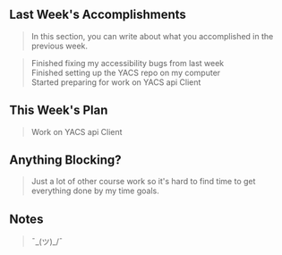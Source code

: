 ## Last Week's Accomplishments

> In this section, you can write about what you accomplished in the previous week.

> Finished fixing my accessibility bugs from last week<br/>
> Finished setting up the YACS repo on my computer<br/>
> Started preparing for work on YACS api Client<br/>

## This Week's Plan

> Work on YACS api Client<br/>

## Anything Blocking?

> Just a lot of other course work so it's hard to find time to get everything done by my time goals.<br/>

## Notes

> ¯\_(ツ)_/¯
